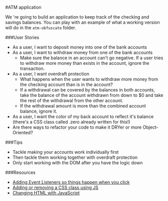 #ATM application

We 're going to build an application to keep track of the checking and savings balances. You can play with an example of what a working version will do in the `atm-obfuscate` folder.

###User Stories
- As a user, I want to deposit money into one of the bank accounts
- As a user, I want to withdraw money from one of the bank accounts
  - Make sure the balance in an account can't go negative. If a user tries to withdraw more money than exists in the account, ignore the transaction.
- As a user, I want overdraft protection
  - What happens when the user wants to withdraw more money from the checking account than is in the account?
  - If a withdrawal can be covered by the balances in both accounts, take the balance of the account withdrawn from down to $0 and take the rest of the withdrawal from the other account.
  - If the withdrawal amount is more than the combined account balance, ignore it.
- As a user, I want the color of my back account to reflect it's balance (there's a CSS class called .zero already written for this!)
- Are there ways to refactor your code to make it DRYer or more Object-Oriented?

###Tips
* Tackle making your accounts work individually first
* Then tackle them working together with overdraft protection
* Only start working with the DOM after you have the logic down

###Resources
* [Adding Event Listeners so things happen when you click](https://developer.mozilla.org/en-US/docs/Web/API/EventTarget.addEventListener)
* [Adding or removing a CSS class using JS](https://developer.mozilla.org/en-US/docs/Web/API/Element.classList)
* [Changing HTML with JavaScript](https://developer.mozilla.org/en-US/docs/Web/API/Element.innerHTML)
